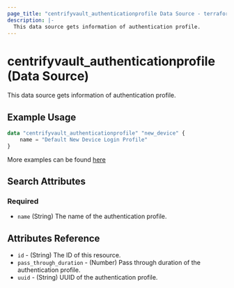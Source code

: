 ```yaml
---
page_title: "centrifyvault_authenticationprofile Data Source - terraform-provider-centrify"
description: |-
  This data source gets information of authentication profile.
---
```


# centrifyvault_authenticationprofile (Data Source)

This data source gets information of authentication profile.

## Example Usage

```terraform
data "centrifyvault_authenticationprofile" "new_device" {
    name = "Default New Device Login Profile"
}
```

More examples can be found [here](../../examples/centrifyvault_authenticationprofile/)

## Search Attributes

### Required

- `name` (String) The name of the authentication profile.

## Attributes Reference

- `id` - (String) The ID of this resource.
- `pass_through_duration` - (Number) Pass through duration of the authentication profile.
- `uuid` - (String) UUID of the authentication profile.
